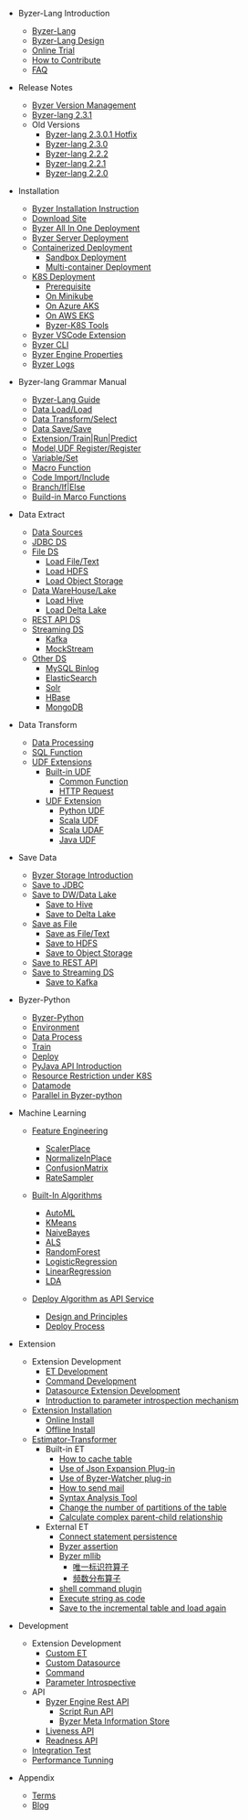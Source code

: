 - Byzer-Lang Introduction
  * [Byzer-Lang](/byzer-lang/en-us/introduction/byzer_lang_intro.md)
  * [Byzer-Lang Design](/byzer-lang/en-us/introduction/byzer_lang_design.md)
  * [Online Trial](/byzer-lang/en-us/introduction/online_trial.md)
  * [How to Contribute](/byzer-lang/en-us/appendix/contribute.md)  
  * [FAQ](/byzer-lang/en-us/faq/byzerlang_FAQ.md)

- Release Notes
  * [Byzer Version Management](/byzer-lang/en-us/release-notes/README.md)
  * [Byzer-lang 2.3.1](/byzer-lang/en-us/release-notes/2.3.1.md)
  - Old Versions
    * [Byzer-lang 2.3.0.1 Hotfix](/byzer-lang/en-us/release-notes/2.3.0.1.md)
    * [Byzer-lang 2.3.0](/byzer-lang/en-us/release-notes/2.3.0.md)
    * [Byzer-lang 2.2.2](/byzer-lang/en-us/release-notes/2.2.2.md)
    * [Byzer-lang 2.2.1](/byzer-lang/en-us/release-notes/2.2.1.md)
    * [Byzer-lang 2.2.0](/byzer-lang/en--us/release-notes/2.2.0.md)

- Installation
  * [Byzer Installation Instruction](/byzer-lang/en-us/installation/README.md)
  * [Download Site](/byzer-lang/en-us/installation/download/site.md)
  * [Byzer All In One Deployment](/byzer-lang/en-us/installation/server/byzer-all-in-one-deployment.md)
  * [Byzer Server Deployment](/byzer-lang/en-us/installation/server/binary-installation.md)
  * [Containerized Deployment](/byzer-lang/en-us/installation/containerized-deployment/containerized-deployment.md)
    * [Sandbox Deployment](/byzer-lang/en-us/installation/containerized-deployment/sandbox-standalone.md)
    * [Multi-container Deployment](/byzer-lang/en-us/installation/containerized-deployment/muti-continer.md)
  * [K8S Deployment](/byzer-lang/en-us/installation/k8s/k8s-deployment.md)
    * [Prerequisite](/byzer-lang/en-us/installation/k8s/k8s-prerequisites.md)
    * [On Minikube](/byzer-lang/en-us/installation/k8s/byzer-on-minikube.md)
    * [On Azure AKS](/byzer-lang/en-us/installation/k8s/byzer-on-azure.md)
    * [On AWS EKS](/byzer-lang/en-us/installation/k8s/byzer-on-aws.md)
    * [Byzer-K8S Tools](/byzer-lang/en-us/installation/k8s/byzer-k8s-tool.md)
  * [Byzer VSCode Extension](/byzer-lang/en-us/installation/vscode/byzer-vscode-extension-installation.md)
  * [Byzer CLI](/byzer-lang/en-us/installation/cli/byzer-cli.md)
  * [Byzer Engine Properties](/byzer-lang/en-us/installation/configuration/byzer-lang-configuration.md)
  * [Byzer Logs](/byzer-lang/en-us/installation/logs/log.md)
  
- Byzer-lang Grammar Manual
  * [Byzer-Lang Guide](/byzer-lang/en-us/grammar/outline.md)  
  * [Data Load/Load](/byzer-lang/en-us/grammar/load.md)
  * [Data Transform/Select](/byzer-lang/en-us/grammar/select.md)
  * [Data Save/Save](/byzer-lang/en-us/grammar/save.md)
  * [Extension/Train|Run|Predict](/byzer-lang/en-us/grammar/et_statement.md)
  * [Model,UDF Register/Register](/byzer-lang/en-us/grammar/register.md)  
  * [Variable/Set](/byzer-lang/en-us/grammar/set.md)
  * [Macro Function](/byzer-lang/en-us/grammar/macro.md)
  * [Code Import/Include](/byzer-lang/en-us/grammar/include.md)
  * [Branch/If|Else](/byzer-lang/en-us/grammar/branch_statement.md)
  * [Build-in Marco Functions](/byzer-lang/en-us/grammar/commands.md)

- Data Extract
    - [Data Sources](/byzer-lang/en-us/datasource/README.md)
    - [JDBC DS](/byzer-lang/en-us/datasource/jdbc/jdbc.md)
    - [File DS](/byzer-lang/en-us/datasource/file/README.md)
      - [Load File/Text](/byzer-lang/en-us/datasource/file/file.md)
      - [Load HDFS ](/byzer-lang/en-us/datasource/file/hdfs.md)
      - [Load Object Storage](/byzer-lang/en-us/datasource/file/object_storage.md)
    - [Data WareHouse/Lake](/byzer-lang/en-us/datasource/dw/README.md)
      * [Load Hive](/byzer-lang/en-us/datasource/dw/hive.md)
      * [Load Delta Lake](/byzer-lang/en-us/datasource/dw/delta_lake.md)
    - [REST API DS](/byzer-lang/en-us/datasource/restapi/restapi.md)
    - [Streaming DS](/byzer-lang/en-us/datasource/streaming/README.md)
      * [Kafka](/byzer-lang/en-us/datasource/streaming/kafka.md)
      * [MockStream](/byzer-lang/en-us/datasource/streaming/mock_streaming.md)
    - [Other DS](/byzer-lang/en-us/datasource/others/RAEDME.md)
      * [MySQL Binlog](/byzer-lang/en-us/datasource/others/mysql_binlog.md)
      * [ElasticSearch](/byzer-lang/en-us/datasource/others/es.md)
      * [Solr](/byzer-lang/en-us/datasource/others/solr.md)
      * [HBase](/byzer-lang/en-us/datasource/others/hbase.md)
      * [MongoDB](/byzer-lang/en-us/datasource/others/mongodb.md)

- Data Transform
  - [Data Processing](/byzer-lang/en-us/transform/README.md)
  - [SQL Function](/byzer-lang/en-us/transform/sql_func/README.md)
  - [UDF Extensions](/byzer-lang/en-us/transform/udf/README.md)
    * [Built-in UDF](/byzer-lang/en-us/transform/udf/built_in_udf/README.md)
      * [Common Function](/byzer-lang/en-us/transform/udf/built_in_udf/udf_funcs.md)
      * [HTTP Request](/byzer-lang/en-us/transform/udf/built_in_udf/http.md)
    * [UDF Extension](/byzer-lang/en-us/transform/udf/extend_udf/README.md)
      * [Python UDF](/byzer-lang/en-us/transform/udf/extend_udf/python_udf.md)
      * [Scala UDF](/byzer-lang/en-us/transform/udf/extend_udf/scala_udf.md)
      * [Scala UDAF](/byzer-lang/en-us/transform/udf/extend_udf/scala_udaf.md)
      * [Java UDF](/byzer-lang/en-us/transform/udf/extend_udf/java_udf.md)  

- Save Data
  - [Byzer Storage Introduction](/byzer-lang/en-us/save_data/README.md)
  - [Save to JDBC](/byzer-lang/en-us/save_data/jdbc/jdbc.md)
  - [Save to DW/Data Lake](/byzer-lang/en-us/save_data/dw/README.md)
    * [Save to Hive](/byzer-lang/en-us/save_data/dw/hive.md)
    * [Save to Delta Lake](/byzer-lang/en-us/save_data/dw/delta.md)
  - [Save as File](/byzer-lang/en-us/save_data/file/README.md)
    - [Save as File/Text](/byzer-lang/en-us/save_data/file/file.md)
    - [Save to HDFS](/byzer-lang/en-us/save_data/file/hdfs.md)
    - [Save to Object Storage](/byzer-lang/en-us/save_data/file/object_storage.md)
  - [Save to REST API](/byzer-lang/en-us/save_data/restapi/README.md)
  - [Save to Streaming DS](/byzer-lang/en-us/save_data/README.md)
    * [Save to Kafka](/byzer-lang/en-us/save_data/streaming/kafka.md)

- Byzer-Python
    - [Byzer-Python](/byzer-lang/en-us/python/README.md)
    * [Environment](/byzer-lang/en-us/python/env.md)
    * [Data Process](/byzer-lang/en-us/python/etl.md)
    * [Train](/byzer-lang/en-us/python/train.md)
    * [Deploy](/byzer-lang/en-us/python/deploy_model.md)
    * [PyJava API Introduction](/byzer-lang/en-us/python/pyjava.md)
    * [Resource Restriction under K8S](/byzer-lang/en-us/python/k8s_resource.md)
    * [Datamode](/byzer-lang/en-us/python/datamode.md)
    * [Parallel in Byzer-python](/byzer-lang/en-us/python/py_parallel.md)

- Machine Learning
    * [Feature Engineering](/byzer-lang/en-us/ml/feature/README.md)
        * [ScalerPlace](/byzer-lang/en-us/ml/feature/scale.md)
        * [NormalizeInPlace](/byzer-lang/en-us/ml/feature/normalize.md)
        * [ConfusionMatrix](/byzer-lang/en-us/ml/feature/confusion_matrix.md)
        * [RateSampler](/byzer-lang/en-us/ml/feature/rate_sample.md)

    * [Built-In Algorithms](/byzer-lang/en-us/ml/algs/README.md)
        * [AutoML](/byzer-lang/en-us/ml/algs/auto_ml.md) 
        * [KMeans](/byzer-lang/en-us/ml/algs/kmeans.md)
        * [NaiveBayes](/byzer-lang/en-us/ml/algs/naive_bayes.md)
        * [ALS](/byzer-lang/en-us/ml/algs/als.md)
        * [RandomForest](/byzer-lang/en-us/ml/algs/random_forest.md) 
        * [LogisticRegression](/byzer-lang/en-us/ml/algs/logistic_regression.md)
        * [LinearRegression](/byzer-lang/en-us/ml/algs/linear_regression.md)
        * [LDA](/byzer-lang/en-us/ml/algs/lda.md)

    * [Deploy Algorithm as API Service](/byzer-lang/en-us/ml/api_service/README.md)
        * [Design and Principles](/byzer-lang/en-us/ml/api_service/design.md)
        * [Deploy Process](/byzer-lang/en-us/ml/api_service/process.md)

- Extension
    * Extension Development
      * [ET Development](/byzer-lang/en-us/extension/dev/et_dev.md)
      * [Command Development](/byzer-lang/en-us/extension/dev/et_command.md)
      * [Datasource Extension Development](/byzer-lang/en-us/extension/dev/ds_dev.md)
      * [Introduction to parameter introspection mechanism](/byzer-lang/en-us/extension/dev/et_params_dev.md)
    * [Extension Installation](/byzer-lang/en-us/extension/README.md)
        * [Online Install](/byzer-lang/en-us/extension/installation/online_install.md)
        * [Offline Install](/byzer-lang/en-us/extension/installation/offline_install.md)
    * [Estimator-Transformer](/byzer-lang/en-us/extension/et/README.md)
        * Built-in ET
            * [How to cache table](/byzer-lang/en-us/extension/et/CacheExt.md)
            * [Use of Json Expansion Plug-in](/byzer-lang/en-us/extension/et/JsonExpandExt.md)
            * [Use of Byzer-Watcher plug-in](/byzer-lang/en-us/extension/et/byzer-watcher.md)
            * [How to send mail](/byzer-lang/en-us/extension/et/SendMessage.md)
            * [Syntax Analysis Tool](/byzer-lang/en-us/extension/et/SyntaxAnalyzeExt.md)
            * [Change the number of partitions of the table](/byzer-lang/en-us/extension/et/TableRepartition.md)
            * [Calculate complex parent-child relationship](/byzer-lang/en-us/extension/et/TreeBuildExt.md)
        * External ET
            * [Connect statement persistence](/byzer-lang/en-us/extension/et/external/connect-persist.md)
            * [Byzer assertion](/byzer-lang/en-us/extension/et/external/mlsql-assert.md)
            * [Byzer mllib](/byzer-lang/en-us/extension/et/external/mlsql-mllib.md)
              * [唯一标识符算子](/byzer-lang/en-us/extension/et/external/UniqueIdentifier.md)
              * [频数分布算子](/byzer-lang/en-us/extension/et/external/DescriptiveMetrics.md)
            * [shell command plugin](/byzer-lang/en-us/extension/et/external/mlsql-shell.md)
            * [Execute string as code](/byzer-lang/en-us/extension/et/external/run-script.md)
            * [Save to the incremental table and load again](/byzer-lang/en-us/extension/et/external/save-then-load.md)

- Development
    * Extension Development
      * [Custom ET](/byzer-lang/en-us/extension/dev/et_dev.md)
      * [Custom Datasource](/byzer-lang/en-us/extension/dev/ds_dev.md)
      * [Command](/byzer-lang/en-us/extension/dev/et_command.md)
      * [Parameter Introspective](/byzer-lang/en-us/extension/dev/et_params_dev.md)
    * API
      * [Byzer Engine Rest API](/byzer-lang/en-us/developer/api/README.md)
        * [Script Run API](/byzer-lang/en-us/developer/api/run_script_api.md)
        * [Byzer Meta Information Store](/byzer-lang/en-us/developer/api/meta_store.md)
      * [Liveness API](/byzer-lang/en-us/developer/api/liveness.md)
      * [Readness API](/byzer-lang/en-us/developer/api/readiness.md)
    * [Integration Test](/byzer-lang/en-us/developer/it/integration_test.md)     
    * [Performance Tunning](/byzer-lang/en-us/developer/tunning/dynamic_resource.md)

- Appendix
    * [Terms](/byzer-lang/en-us/appendix/terms.md)  
    * [Blog](/byzer-lang/en-us/appendix/blog.md)   

